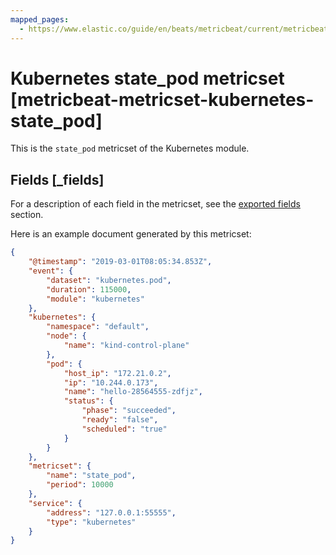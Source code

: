 ```yaml
---
mapped_pages:
  - https://www.elastic.co/guide/en/beats/metricbeat/current/metricbeat-metricset-kubernetes-state_pod.html
---
```


<!-- This file is generated! See scripts/mage/docs_collector.go -->

# Kubernetes state_pod metricset [metricbeat-metricset-kubernetes-state_pod]

This is the `state_pod` metricset of the Kubernetes module.

## Fields [_fields]

For a description of each field in the metricset, see the [exported fields](/reference/metricbeat/exported-fields-kubernetes.md) section.

Here is an example document generated by this metricset:

```json
{
    "@timestamp": "2019-03-01T08:05:34.853Z",
    "event": {
        "dataset": "kubernetes.pod",
        "duration": 115000,
        "module": "kubernetes"
    },
    "kubernetes": {
        "namespace": "default",
        "node": {
            "name": "kind-control-plane"
        },
        "pod": {
            "host_ip": "172.21.0.2",
            "ip": "10.244.0.173",
            "name": "hello-28564555-zdfjz",
            "status": {
                "phase": "succeeded",
                "ready": "false",
                "scheduled": "true"
            }
        }
    },
    "metricset": {
        "name": "state_pod",
        "period": 10000
    },
    "service": {
        "address": "127.0.0.1:55555",
        "type": "kubernetes"
    }
}
```
